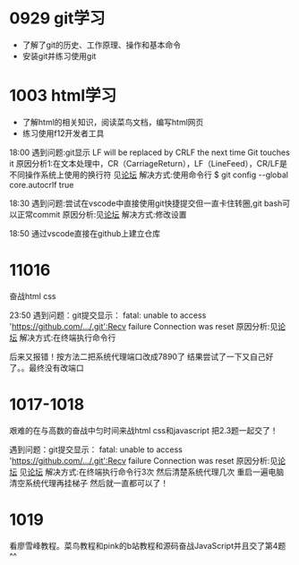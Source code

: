 # 0929 git学习
- 了解了git的历史、工作原理、操作和基本命令
- 安装git并练习使用git
# 1003 html学习
- 了解html的相关知识，阅读菜鸟文档，编写html网页
- 练习使用f12开发者工具

18:00 
遇到问题:git显示 LF will be replaced by CRLF the next time Git touches it
原因分析1:在文本处理中，CR（CarriageReturn），LF（LineFeed），CR/LF是不同操作系统上使用的换行符
见[论坛](https://blog.csdn.net/u012757419/article/details/105614028)
解决方式:使用命令行 $ git config --global core.autocrlf true

18:30
遇到问题:尝试在vscode中直接使用git快捷提交但一直卡住转圈,git bash可以正常commit
原因分析:见[论坛](https://blog.csdn.net/Er_Studying_Bai/article/details/128088429)
解决方式:修改设置

18:50
通过vscode直接在github上建立仓库

# 11016
  奋战html css

23:50 
遇到问题：git提交显示：
fatal: unable to access 'https://github.com/.../.git':Recv failure Connection was reset
原因分析:见[论坛](https://blog.csdn.net/m0_63230155/article/details/132070860)
解决方式:在终端执行命令行

后来又报错！按方法二把系统代理端口改成7890了
结果尝试了一下又自己好了。。最终没有改端口

# 1017-1018

  艰难的在与高数的奋战中匀时间来战html css和javascript
  把2.3题一起交了！

遇到问题：git提交显示：
fatal: unable to access 'https://github.com/.../.git':Recv failure Connection was reset
原因分析:见[论坛](https://blog.csdn.net/m0_63230155/article/details/132070860)
见[论坛](https://blog.csdn.net/lvmengzou/article/details/119350664)
解决方式:在终端执行命令行3次 然后清楚系统代理几次 重启一遍电脑 清空系统代理再挂梯子 然后就一直都可以了！

# 1019

  看廖雪峰教程。菜鸟教程和pink的b站教程和源码奋战JavaScript并且交了第4题^^
